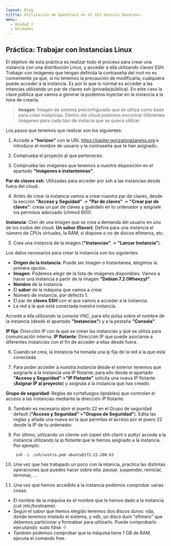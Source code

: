 ```yaml
---
layout: blog
tittle: Utilización de OpenStack en el IES Gonzalo Nazareno.  
menu:
  - Unidad 2
  - Unidades
---
```

## Práctica: Trabajar con Instancias Linux

El objetivo de esta práctica es realizar todo el proceso para crear una instancia con una distribución Linux, y acceder a ella utilizando claves SSH.
Trabajar con imágenes que tengan definida la contraseña del root no es conveniente ya que, si no tenemos la precaución de modificarla, cualquiera puede acceder a la instancia. Es por lo que lo normal es acceder a las intancias utilizando un par de claves ssh (privada/pública). En este caso la clave pública que vamos a generar la podemos inyectar en la instancia a la hora de crearla.

> **Imagen**: Imagen de sistema preconfigurado que se utiliza como base para crear instancias. Dentro del cloud podemos encontrar diferentes imágenes para cada tipo de instacia que se quiera utilizar.

Los pasos que tenemos que realizar son los siguientes:

1) Accede a **"horizon"** con la URL https://jupiter.gonzalonazareno.org e introduce el nombre de usuario y la contraseña que te han asignado.

2) Comprueba el proyecto al que perteneces.

3) Comprueba las imágenes que tenemos a nuestra disposición en el apartado **"Imágenes e instanteneas"**.

**Par de claves ssh**: Utilizadas para acceder por ssh a las instancias desde fuera del cloud.

4) Antés de crear la instancia vamos a crear nuestra par de claves, desde la sección **"Acceso y Seguidad"** -> **"Par de claves"** -> **"Crear par de claves"**: creaa un par de claves y guárdalo en tu ordenador y asígnale los permisos adecuado (chmod 600).

**Instancia**: Clon de una imagen que se crea a demanda del usuario en uno de los nodos del cloud.
**Un sabor (flavor)**: Define para una instancia el número de CPUs virtuales, la RAM, si dispone o no de discos efímeros, etc.

5) Crea una instancia de la imagen (**"Instancias"** -> **"Lanzar Instancia"**).

Los datos necesarios para crear la instancia son los siguientes:

* **Origen de la instancia**: Puede ser Imagen o Instantanea, elegimos la primera opción.
* **Imagen**: Podemos elegir de la lista de imágenes disponibles. Vamos a hacer una instancia a partir de la imagen **"Debian 7.2 (Wheezy)"**.
* **Nombre** de la instancia
* El **sabor** de la máquina que vamos a crear.
* Número de instancia, por defecto 1.
* El par de **claves SSH** con el que vamos a acceder a la instancia.
* La red a la que está conectada nuestra instancia.

Accede a ella utilizando la consola VNC, para ello pulsa sobre el nombre de la instancia (desde el apartado **"Instancias"**) y a la pestaña **"Consola"**.

**IP fija**: Dirección IP con la que se crean las instancias y que se utiliza para comunicación interna.
**IP flotante**: Dirección IP que puede asociarse a diferentes instancias con el fin de acceder a ellas desde fuera.

6) Cuando se crea, la instancia ha tomada una ip fija de la red a la que está conectada.

7)  Para poder acceder a nuestra instancia desde el exterior tenemos que asignarle a la instancia una IP flotante, para ello desde el apartado **"Acceso y Seguridad"**->**"IP Flotante"** solicita una nueva IP flotante (**Asignar IP al proyecto**) y asígnala a la instancia que has creado.

**Grupo de seguridad**: Reglas de cortafuegos (iptables) que controlan el acceso a las instancias mediante la dirección IP flotante.

8) También es necesario abrir el puerto 22 en el Grupo de seguridad default (**"Acceso y Seguridad"**->**"Grupos de Seguridad"**). Edita las reglas y añade una nueva en la que permitas el acceso por el puero 22 desde la IP de tu ordenador.

9) Por último, utilizando un cliente ssh (open shh client o putty) accede a la instancia utilizando la ip flotante que le hemos asignado a la instancia. Por ejemplo:

        ssh -i .ssh/vostro.pem ubuntu@172.22.200.63

10) Una vez que has trabajado un poco con la intancia, practica las distintas operaciones que puedes hacer sobre ella: pausar, suspender, reiniciar, terminar, ...

11) Una vez que hemos accedido a la instancia podemos comprobar varias cosas:

* El nombre de la máquina es el nombre que le hemos dado a la instancia (cat /etc/hostname).
* Según el sabor que hemos elegido tenemos dos discos duros: vda, donde tenemos intalado el sistema, y vdb, un disco duro "efímero" que debemos particionar y formatear para utilizarlo. Puede comprobarlo ejecutando: sudo fdisk -l
* También podemos comprobar que la máquina tiene 1 GB de RAM, ejecuta el comando free.
